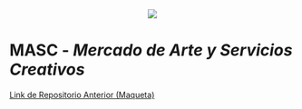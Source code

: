 <div style="text-align:center"><img src="https://user-images.githubusercontent.com/95236196/176600098-ff53559d-993a-4a71-9131-1a2fd282fc89.png" /></div>

# MASC - _Mercado de Arte y Servicios Creativos_

[Link de Repositorio Anterior (Maqueta)](https://github.com/hernan04/fullstack)
